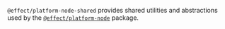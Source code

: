 `@effect/platform-node-shared` provides shared utilities and abstractions used by the [`@effect/platform-node`](https://github.com/Effect-TS/effect/tree/main/packages/platform-node) package.
